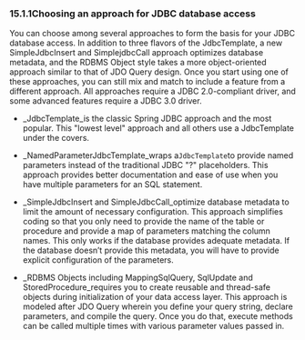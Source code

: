 ### 15.1.1Choosing an approach for JDBC database access

You can choose among several approaches to form the basis for your JDBC database access. In addition to three flavors of the JdbcTemplate, a new SimpleJdbcInsert and SimplejdbcCall approach optimizes database metadata, and the RDBMS Object style takes a more object-oriented approach similar to that of JDO Query design. Once you start using one of these approaches, you can still mix and match to include a feature from a different approach. All approaches require a JDBC 2.0-compliant driver, and some advanced features require a JDBC 3.0 driver.

* _JdbcTemplate_is the classic Spring JDBC approach and the most popular. This "lowest level" approach and all others use a JdbcTemplate under the covers.

* _NamedParameterJdbcTemplate_wraps a`JdbcTemplate`to provide named parameters instead of the traditional JDBC "?" placeholders. This approach provides better documentation and ease of use when you have multiple parameters for an SQL statement.

* _SimpleJdbcInsert and SimpleJdbcCall_optimize database metadata to limit the amount of necessary configuration. This approach simplifies coding so that you only need to provide the name of the table or procedure and provide a map of parameters matching the column names. This only works if the database provides adequate metadata. If the database doesn’t provide this metadata, you will have to provide explicit configuration of the parameters.

* _RDBMS Objects including MappingSqlQuery, SqlUpdate and StoredProcedure_requires you to create reusable and thread-safe objects during initialization of your data access layer. This approach is modeled after JDO Query wherein you define your query string, declare parameters, and compile the query. Once you do that, execute methods can be called multiple times with various parameter values passed in.



